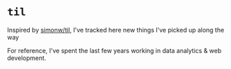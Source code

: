 # `til`

Inspired by [simonw/til](https://github.com/simonw/til), I've tracked here new things I've picked up along the way 

For reference, I've spent the last few years working in data analytics & web development.
